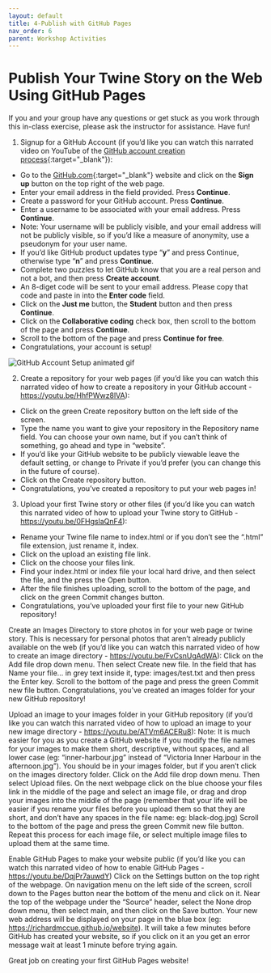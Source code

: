 ```yaml
---
layout: default
title: 4-Publish with GitHub Pages
nav_order: 6
parent: Workshop Activities
---
```

# Publish Your Twine Story on the Web Using GitHub Pages
If you and your group have any questions or get stuck as you work through this in-class exercise, please ask the instructor for assistance.  Have fun!

1. Signup for a GitHub Account (if you’d like you can watch this narrated video on YouTube of the [GitHub account creation process](https://youtu.be/ovCRBERA1NQ){:target="_blank"}):
  - Go to the [GitHub.com](https://github.com){:target="_blank"} website and click on the **Sign up** button on the top right of the web page.
  - Enter your email address in the field provided. Press **Continue**.
  - Create a password for your GitHub account. Press **Continue**.
  - Enter a username to be associated with your email address. Press **Continue**. 
  - Note: Your username will be publicly visible, and your email address will not be publicly visible, so if you’d like a measure of anonymity, use a pseudonym for your user name.
  - If  you’d like GitHub product updates type “**y**” and press Continue, otherwise type “**n**” and press **Continue**.
  - Complete two puzzles to let GitHub know that you are a real person and not a bot, and then press **Create account**.
  - An 8-diget code will be sent to your email address. Please copy that code and paste in into the **Enter code** field.
  - Click on the **Just me** button, the **Student** button and then press **Continue**.
  - Click on the **Collaborative coding** check box, then scroll to the bottom of the page and press **Continue**.
  - Scroll to the bottom of the page and press **Continue for free**.
  - Congratulations, your account is setup!
  <img src="images/github-account-setup.gif" alt="GitHub Account Setup animated gif">

2. Create a repository for your web pages (if you’d like you can watch this narrated video of how to create a repository in your GitHub account -  ​​https://youtu.be/HhfPWwz8lVA):
  - Click on the green Create repository button on the left side of the screen.
  - Type the name you want to give your repository in the Repository name field. You can choose your own name, but if you can’t think of something, go ahead and type in “website”.
  - If you’d like your GitHub website to be publicly viewable leave the default setting, or change to Private if you’d prefer (you can change this in the future of course).
  - Click on the Create repository button.
  - Congratulations, you’ve created a repository to put your web pages in!

3. Upload your first Twine story or other files (if you’d like you can watch this narrated video of how to upload your Twine story to GitHub -  https://youtu.be/0FHgslaQnF4):
  - Rename your Twine file name to index.html or if you don’t see the “.html” file extension, just rename it, index.
  - Click on the upload an existing file link.
  - Click on the choose your files link.
  - Find your index.html or index file your local hard drive, and then select the file, and the press the Open button.
  - After the file finishes uploading, scroll to the bottom of the page, and click on the green Commit changes button.
  - Congratulations, you’ve uploaded your first file to your new GitHub repository!


Create an Images Directory to store photos in for your web page or twine story. This is necessary for personal photos that aren’t already publicly available on the web (if you’d like you can watch this narrated video of how to create an image directory -   https://youtu.be/FvCsnUgAdWA):
Click on the Add file drop down menu.
Then select Create new file.
In the field that has Name your file… in grey text inside it, type: images/test.txt and then press the Enter key.
Scroll to the bottom of the page and press the green Commit new file button.
Congratulations, you’ve created an images folder for your new GitHub repository!

Upload an image to your images folder in your GitHub repository (if you’d like you can watch this narrated video of how to upload an image to your new image directory - https://youtu.be/ATVm6ACERu8):
Note: It is much easier for you as you create a GitHub website if you modify the file names for your images to make them short, descriptive, without spaces, and all lower case (eg: “inner-harbour.jpg” instead of “Victoria Inner Harbour in the afternoon.jpg”).
You should be in your images folder, but if you aren’t click on the images directory folder.
Click on the Add file drop down menu.
Then select Upload files.
On the next webpage click on the blue choose your files link in the middle of the page and select an image file, or drag and drop your images into the middle of the page (remember that your life will be easier if you rename your files before you upload them so that they are short, and don’t have any spaces in the file name: eg: black-dog.jpg)
Scroll to the bottom of the page and press the green Commit new file button.
Repeat this process for each image file, or select multiple image files to upload them at the same time.


Enable GitHub Pages to make your website public (if you’d like you can watch this narrated video of how to enable GitHub Pages -  https://youtu.be/DqjPr7auwdY)
Click on the Settings button on the top right of the webpage.
On navigation menu on the left side of the screen, scroll down to the Pages button near the bottom of the menu and click on it.
Near the top of the webpage under the “Source” header, select the None drop down menu, then select main, and then click on the Save button.
Your new web address will be displayed on your page in the blue box (eg: https://richardmccue.github.io/website). It will take a few minutes before GitHub has created your website, so if you click on it an you get an error message wait at least 1 minute before trying again.
 
Great job on creating your first GitHub Pages website!

